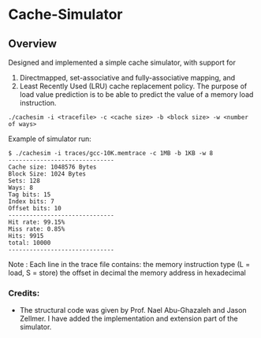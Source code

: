 # Cache-Simulator

## Overview 

Designed and implemented a simple cache simulator, with support for 
1. Directmapped, set-associative and fully-associative mapping, and 
2. Least Recently Used (LRU) cache replacement policy. The purpose of load value prediction is to be able to predict the value of a memory load instruction.



```
./cachesim -i <tracefile> -c <cache size> -b <block size> -w <number of ways>
```
Example of simulator run:

```
$ ./cachesim -i traces/gcc-10K.memtrace -c 1MB -b 1KB -w 8
------------------------------
Cache size: 1048576 Bytes
Block Size: 1024 Bytes
Sets: 128
Ways: 8
Tag bits: 15
Index bits: 7
Offset bits: 10
------------------------------
Hit rate: 99.15%
Miss rate: 0.85%
Hits: 9915
total: 10000
------------------------------
```

Note : Each line in the trace file contains:
the memory instruction type (L = load, S = store)
the offset in decimal
the memory address in hexadecimal

### Credits:

- The structural code was given by Prof. Nael Abu-Ghazaleh and Jason Zellmer. I have added the implementation and extension part of the simulator.

